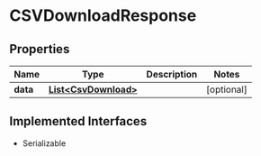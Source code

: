

# CSVDownloadResponse

## Properties

Name | Type | Description | Notes
------------ | ------------- | ------------- | -------------
**data** | [**List&lt;CsvDownload&gt;**](CsvDownload.md) |  |  [optional]


## Implemented Interfaces

* Serializable


